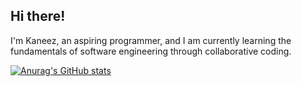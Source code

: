 ## Hi there!

I'm Kaneez, an aspiring programmer, and I am currently learning the fundamentals of software engineering through collaborative coding.  

[![Anurag's GitHub stats](https://github-readme-stats.vercel.app/api?username=kaneezmoula)](https://github.com/anuraghazra/github-readme-stats)
